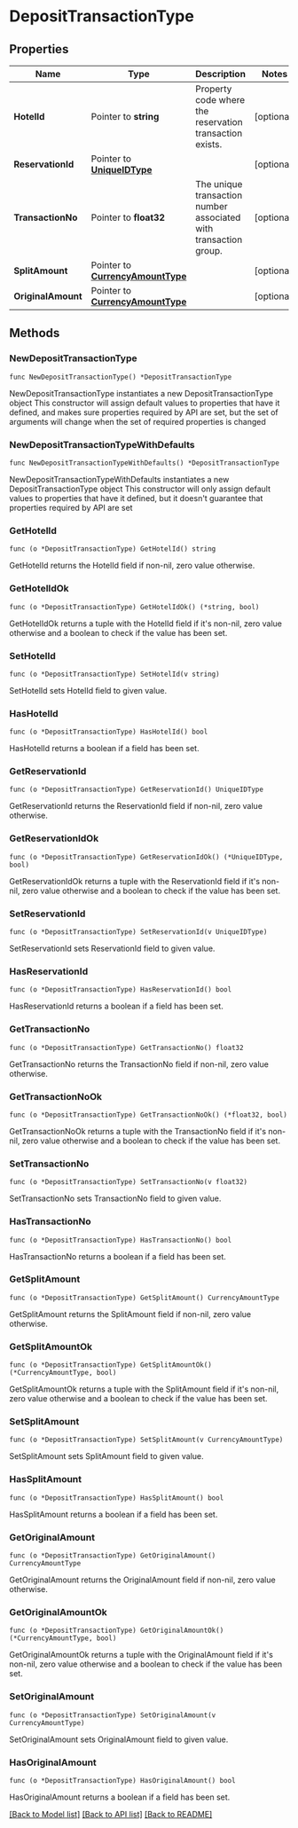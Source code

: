 # DepositTransactionType

## Properties

Name | Type | Description | Notes
------------ | ------------- | ------------- | -------------
**HotelId** | Pointer to **string** | Property code where the reservation transaction exists. | [optional] 
**ReservationId** | Pointer to [**UniqueIDType**](UniqueIDType.md) |  | [optional] 
**TransactionNo** | Pointer to **float32** | The unique transaction number associated with transaction group. | [optional] 
**SplitAmount** | Pointer to [**CurrencyAmountType**](CurrencyAmountType.md) |  | [optional] 
**OriginalAmount** | Pointer to [**CurrencyAmountType**](CurrencyAmountType.md) |  | [optional] 

## Methods

### NewDepositTransactionType

`func NewDepositTransactionType() *DepositTransactionType`

NewDepositTransactionType instantiates a new DepositTransactionType object
This constructor will assign default values to properties that have it defined,
and makes sure properties required by API are set, but the set of arguments
will change when the set of required properties is changed

### NewDepositTransactionTypeWithDefaults

`func NewDepositTransactionTypeWithDefaults() *DepositTransactionType`

NewDepositTransactionTypeWithDefaults instantiates a new DepositTransactionType object
This constructor will only assign default values to properties that have it defined,
but it doesn't guarantee that properties required by API are set

### GetHotelId

`func (o *DepositTransactionType) GetHotelId() string`

GetHotelId returns the HotelId field if non-nil, zero value otherwise.

### GetHotelIdOk

`func (o *DepositTransactionType) GetHotelIdOk() (*string, bool)`

GetHotelIdOk returns a tuple with the HotelId field if it's non-nil, zero value otherwise
and a boolean to check if the value has been set.

### SetHotelId

`func (o *DepositTransactionType) SetHotelId(v string)`

SetHotelId sets HotelId field to given value.

### HasHotelId

`func (o *DepositTransactionType) HasHotelId() bool`

HasHotelId returns a boolean if a field has been set.

### GetReservationId

`func (o *DepositTransactionType) GetReservationId() UniqueIDType`

GetReservationId returns the ReservationId field if non-nil, zero value otherwise.

### GetReservationIdOk

`func (o *DepositTransactionType) GetReservationIdOk() (*UniqueIDType, bool)`

GetReservationIdOk returns a tuple with the ReservationId field if it's non-nil, zero value otherwise
and a boolean to check if the value has been set.

### SetReservationId

`func (o *DepositTransactionType) SetReservationId(v UniqueIDType)`

SetReservationId sets ReservationId field to given value.

### HasReservationId

`func (o *DepositTransactionType) HasReservationId() bool`

HasReservationId returns a boolean if a field has been set.

### GetTransactionNo

`func (o *DepositTransactionType) GetTransactionNo() float32`

GetTransactionNo returns the TransactionNo field if non-nil, zero value otherwise.

### GetTransactionNoOk

`func (o *DepositTransactionType) GetTransactionNoOk() (*float32, bool)`

GetTransactionNoOk returns a tuple with the TransactionNo field if it's non-nil, zero value otherwise
and a boolean to check if the value has been set.

### SetTransactionNo

`func (o *DepositTransactionType) SetTransactionNo(v float32)`

SetTransactionNo sets TransactionNo field to given value.

### HasTransactionNo

`func (o *DepositTransactionType) HasTransactionNo() bool`

HasTransactionNo returns a boolean if a field has been set.

### GetSplitAmount

`func (o *DepositTransactionType) GetSplitAmount() CurrencyAmountType`

GetSplitAmount returns the SplitAmount field if non-nil, zero value otherwise.

### GetSplitAmountOk

`func (o *DepositTransactionType) GetSplitAmountOk() (*CurrencyAmountType, bool)`

GetSplitAmountOk returns a tuple with the SplitAmount field if it's non-nil, zero value otherwise
and a boolean to check if the value has been set.

### SetSplitAmount

`func (o *DepositTransactionType) SetSplitAmount(v CurrencyAmountType)`

SetSplitAmount sets SplitAmount field to given value.

### HasSplitAmount

`func (o *DepositTransactionType) HasSplitAmount() bool`

HasSplitAmount returns a boolean if a field has been set.

### GetOriginalAmount

`func (o *DepositTransactionType) GetOriginalAmount() CurrencyAmountType`

GetOriginalAmount returns the OriginalAmount field if non-nil, zero value otherwise.

### GetOriginalAmountOk

`func (o *DepositTransactionType) GetOriginalAmountOk() (*CurrencyAmountType, bool)`

GetOriginalAmountOk returns a tuple with the OriginalAmount field if it's non-nil, zero value otherwise
and a boolean to check if the value has been set.

### SetOriginalAmount

`func (o *DepositTransactionType) SetOriginalAmount(v CurrencyAmountType)`

SetOriginalAmount sets OriginalAmount field to given value.

### HasOriginalAmount

`func (o *DepositTransactionType) HasOriginalAmount() bool`

HasOriginalAmount returns a boolean if a field has been set.


[[Back to Model list]](../README.md#documentation-for-models) [[Back to API list]](../README.md#documentation-for-api-endpoints) [[Back to README]](../README.md)


